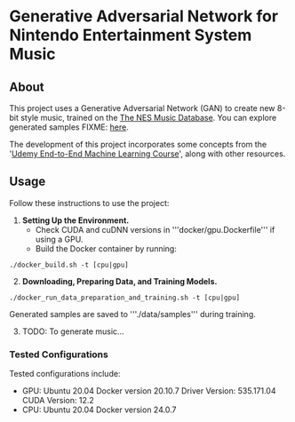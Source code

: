 # Generative Adversarial Network for Nintendo Entertainment System Music

## About

This project uses a Generative Adversarial Network (GAN) to create new 8-bit style music, trained on the [The NES Music Database](https://github.com/chrisdonahue/nesmdb). You can explore generated samples FIXME: [here](https://colab.research.google.com/github/alyona-chur/nesm-gan/blob/main/gan_for_nes_music_results_0.ipyn).

The development of this project incorporates some concepts from the '[Udemy End-to-End Machine Learning Course](https://www.udemy.com/course/sustainable-and-scalable-machine-learning-project-development/)', along with other resources.

## Usage

Follow these instructions to use the project:

1. **Setting Up the Environment.**
    - Check CUDA and cuDNN versions in '''docker/gpu.Dockerfile''' if using a GPU.
    - Build the Docker container by running:

```
./docker_build.sh -t [cpu|gpu]
```

2. **Downloading, Preparing Data, and Training Models.**

```
./docker_run_data_preparation_and_training.sh -t [cpu|gpu]
```

Generated samples are saved to '''./data/samples''' during training.

3. TODO: To generate music...

### Tested Configurations

Tested configurations include:

- GPU:
    Ubuntu 20.04
    Docker version 20.10.7
    Driver Version: 535.171.04
    CUDA Version: 12.2
- CPU:
    Ubuntu 20.04
    Docker version 24.0.7
